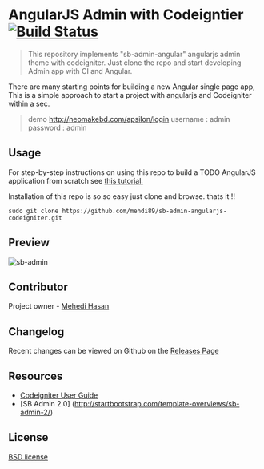 # AngularJS Admin with Codeigntier [![Build Status](https://secure.travis-ci.org/yeoman/generator-angular.svg?branch=master)](http://travis-ci.org/yeoman/generator-angular)

> This repository implements "sb-admin-angular" angularjs admin theme with codeigniter. Just clone the repo and start developing Admin app with CI and Angular.

There are many starting points for building a new Angular single page app, This is a simple approach to start a project with angularjs and Codeigniter within a sec.

> demo http://neomakebd.com/apsilon/login
> username : admin
> password : admin

## Usage

For step-by-step instructions on using this repo to build a TODO AngularJS application from scratch see [this tutorial.](http://youtube.com)


Installation of this repo is so so easy just clone and browse. thats it !!
```
sudo git clone https://github.com/mehdi89/sb-admin-angularjs-codeigniter.git
```

## Preview 

![sb-admin](http://startbootstrap.com/assets/img/templates/sb-admin-2.jpg)

## Contributor

Project owner - [Mehedi Hasan](https://github.com/mehdi89/)

## Changelog

Recent changes can be viewed on Github on the [Releases Page](https://github.com/mehdi89/sb-admin-angularjs-codeigniter/releases)

## Resources

-  [Codeigniter User Guide](http://www.codeigniter.com/docs)
-  [SB Admin 2.0] (http://startbootstrap.com/template-overviews/sb-admin-2/)

## License

[BSD license](http://opensource.org/licenses/bsd-license.php)
